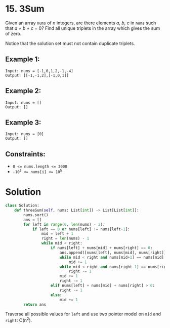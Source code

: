 # 15. 3Sum

Given an array `nums` of *n* integers, are there elements *a, b, c* in `nums` such that *a + b + c* = 0? Find all unique triplets in the array which gives the sum of zero.

Notice that the solution set must not contain duplicate triplets.

## Example 1:
```
Input: nums = [-1,0,1,2,-1,-4]
Output: [[-1,-1,2],[-1,0,1]]
```

## Example 2:
```
Input: nums = []
Output: []
```

## Example 3:
```
Input: nums = [0]
Output: []
```

## Constraints:
- `0 <= nums.length <= 3000`
- <code>-10<sup>5</sup> <= nums[i] <= 10<sup>5</sup></code>

# Solution
```python
class Solution:
    def threeSum(self, nums: List[int]) -> List[List[int]]:
        nums.sort()
        ans = []
        for left in range(0, len(nums) - 2):
            if left == 0 or nums[left] != nums[left-1]:
                mid = left + 1
                right = len(nums) - 1
                while mid < right:
                    if nums[left] + nums[mid] + nums[right] == 0:
                        ans.append([nums[left], nums[mid], nums[right]])
                        while mid < right and nums[mid+1] == nums[mid]:
                            mid += 1
                        while mid < right and nums[right-1] == nums[right]:
                            right -= 1
                        mid += 1
                        right -= 1
                    elif nums[left] + nums[mid] + nums[right] > 0:
                        right -= 1
                    else:
                        mid += 1
        return ans
```
Traverse all possible values for `left` and use two pointer model on `mid` and `right`: O(n<sup>2</sup>).
